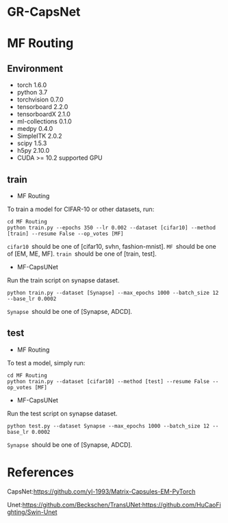 # GR-CapsNet
# MF Routing

## Environment
- torch 1.6.0
- python 3.7
- torchvision 0.7.0
- tensorboard 2.2.0
- tensorboardX 2.1.0
- ml-collections 0.1.0
- medpy 0.4.0
- SimpleITK 2.0.2
- scipy 1.5.3 
- h5py 2.10.0
- CUDA >= 10.2 supported GPU

## train
- MF Routing

To train a model for CIFAR-10 or other datasets, run:
```
cd MF Routing
python train.py --epochs 350 --lr 0.002 --dataset [cifar10] --method [train] --resume False --op_votes [MF]
```
```cifar10 ```should be one of [cifar10, svhn, fashion-mnist]. ```MF ```should be one of [EM, ME, MF]. ```train ```should be one of [train, test].
- MF-CapsUNet

Run the train script on synapse dataset.
```
python train.py --dataset [Synapse] --max_epochs 1000 --batch_size 12 --base_lr 0.0002
```
```Synapse ```should be one of [Synapse, ADCD].
## test
- MF Routing

To test a model, simply run:
```
cd MF Routing
python train.py --dataset [cifar10] --method [test] --resume False --op_votes [MF]
```
- MF-CapsUNet

Run the test script on synapse dataset. 
```
python test.py --dataset Synapse --max_epochs 1000 --batch_size 12 --base_lr 0.0002
```
```Synapse ```should be one of [Synapse, ADCD].
# References

CapsNet:https://github.com/yl-1993/Matrix-Capsules-EM-PyTorch

Unet:https://github.com/Beckschen/TransUNet;https://github.com/HuCaoFighting/Swin-Unet
